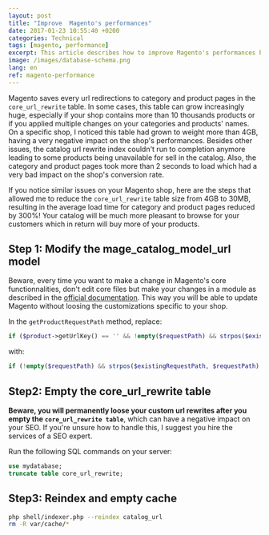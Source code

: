 ```yaml
---
layout: post
title: "Improve  Magento's performances"
date: 2017-01-23 10:55:40 +0200
categories: Technical
tags: [magento, performance]
excerpt: This article describes how to improve Magento's performances by optimizing the core_url_rewrite table.
image: /images/database-schema.png
lang: en
ref: magento-performance
---
```


Magento saves every url redirections to category and product pages in the `core_url_rewrite` table.
In some cases, this table can grow increasingly huge, especially if your shop contains more than 10 thousands products or if you applied multiple changes on your categories and products' names.
On a specific shop, I noticed this table had grown to weight more than 4GB, having a very negative impact on the shop's performances.
Besides other issues, the catalog url rewrite index couldn't run to completion anymore leading to some products being unavailable for sell in the catalog.
Also, the category and product pages took more than 2 seconds to load which had a very bad impact on the shop's conversion rate.

If you notice similar issues on your Magento shop, here are the steps that allowed me to reduce the `core_url_rewrite` table size from 4GB to 30MB, resulting in the average load time for category and product pages reduced by 300%!
Your catalog will be much more pleasant to browse for your customers which in return will buy more of your products.

Step 1: Modify the mage_catalog_model_url model
-----------------------------------------------

Beware, every time you want to make a change in Magento's core functionnalities, don't edit core files but make your changes in a module as described in the [official documentation](http://devdocs.magento.com/guides/m1x/magefordev/mage-for-dev-1.html).
This way you will be able to update Magento without loosing the customizations specific to your shop.

In the `getProductRequestPath` method, replace:

```php
if ($product->getUrlKey() == '' && !empty($requestPath) && strpos($existingRequestPath, $requestPath) === 0 )
```

with:

```php
if (!empty($requestPath) && strpos($existingRequestPath, $requestPath) === 0 )
```

Step2: Empty the core_url_rewrite table
---------------------------------------

**Beware, you will permanently loose your custom url rewrites after you empty the `core_url_rewrite table`**, which can have a negative impact on your SEO.
If you're unsure how to handle this, I suggest you hire the services of a SEO expert.

Run the following SQL commands on your server:

```sql
use mydatabase;
truncate table core_url_rewrite;
```

Step3: Reindex and empty cache
------------------------------

```bash
php shell/indexer.php --reindex catalog_url
rm -R var/cache/*
```